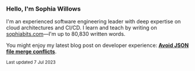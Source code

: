 ### Hello, I'm Sophia Willows

I'm an experienced software engineering leader with deep expertise on cloud architectures and CI/CD. I learn and teach by writing on [sophiabits.com](https://sophiabits.com/blog)—I'm up to 80,830 written words.

You might enjoy my latest blog post on developer experience: **[Avoid JSON file merge conflicts](https://sophiabits.com/blog/avoid-json-file-merge-conflicts)**.

<sub>Last updated 7 Jul 2023</sub>
